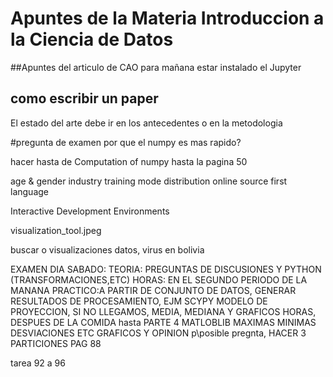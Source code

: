 ﻿# Apuntes de la Materia Introduccion a la Ciencia de Datos
##Apuntes del articulo de CAO
para mañana estar instalado el Jupyter


## como escribir un paper
El estado del arte debe ir en los antecedentes o en la metodologia


#pregunta de examen
por que el numpy es mas rapido?


hacer hasta de Computation of numpy
hasta la pagina 50

age & gender
industry
training mode distribution
online source
first language

Interactive Development Environments

visualization_tool.jpeg

 buscar o visualizaciones datos, virus en bolivia
 
 EXAMEN DIA SABADO: 
	TEORIA: PREGUNTAS DE DISCUSIONES Y PYTHON (TRANSFORMACIONES,ETC)
	HORAS: EN EL SEGUNDO PERIODO DE LA MANANA
	PRACTICO:A PARTIR DE CONJUNTO DE DATOS, GENERAR RESULTADOS DE PROCESAMIENTO, EJM SCYPY MODELO DE PROYECCION, SI NO LLEGAMOS, MEDIA, MEDIANA Y GRAFICOS
	HORAS, DESPUES DE LA COMIDA
	hasta PARTE 4 MATLOBLIB
	MAXIMAS MINIMAS DESVIACIONES ETC GRAFICOS Y OPINION
	p\posible pregnta, HACER 3 PARTICIONES PAG 88
	
tarea 92 a 96